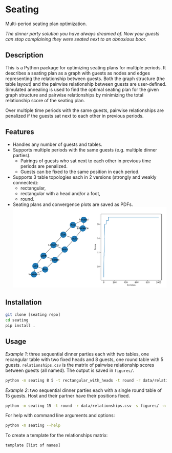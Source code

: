 # Seating
Multi-period seating plan optimization. 

*The dinner party solution you have always dreamed of. Now your guests can stop complaining they were seated next to an obnoxious boor.*

## Description
This is a Python package for optimizing seating plans for multiple periods. It describes a seating plan as a graph with guests as nodes and edges representing the relationship between guests. Both the graph structure (the table layout) and the pairwise relationship between guests are user-defined. Simulated annealing is used to find the optimal seating plan for the given graph structure and pairwise relationships by minimizing the total relationship score of the seating plan.

Over multiple time periods with the same guests, pairwise relationships are penalized if the guests sat next to each other in previous periods.

## Features
- Handles any number of guests and tables.
- Supports multiple periods with the same guests (e.g. multiple dinner parties).
  * Pairings of guests who sat next to each other in previous time periods are penalized. 
  * Guests can be fixed to the same position in each period. 
- Supports 3 table topologies each in 2 versions (strongly and weakly connected):
  * rectangular, 
  * rectangular with a head and/or a foot, 
  * round.
- Seating plans and convergence plots are saved as PDFs.
![example](figures/example.png)

## Installation
```bash 
git clone [seating repo]
cd seating
pip install .
```

## Usage
*Example 1*: three sequential dinner parties each with two tables, one recangular table with two fixed heads and 8 guests, one round table with 5 guests. `relationships.csv` is the matrix of pairwise relationship scores between guests (all named). The output is saved in `figures/`.
```bash
python -m seating 8 5 -t rectangular_with_heads -t round -r data/relationships.csv -s figures/ -n 3 -f 0 -f 7 
```

*Example 2*: two sequential dinner parties each with a single round table of 15 guests. Host and their partner have their positions fixed.
```bash
python -m seating 15 -t round -r data/relationships.csv -s figures/ -n 2 -f 0 -f 7 
```

For help with command line arguments and options: 
```bash 
python -m seating --help
```

To create a template for the relationships matrix:
```bash
template [list of names]
```